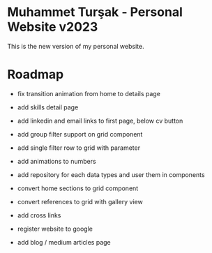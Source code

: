 # Muhammet Turşak - Personal Website v2023

This is the new version of my personal website.

# Roadmap
* fix transition animation from home to details page
* add skills detail page
* add linkedin and email links to first page, below cv button
* add group filter support on grid component
* add single filter row to grid with parameter
* add animations to numbers
* add repository for each data types and user them in components
* convert home sections to grid component
* convert references to grid with gallery view
* add cross links

* register website to google
* add blog / medium articles page

